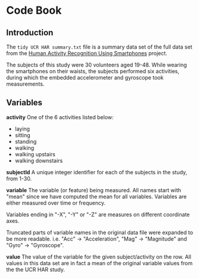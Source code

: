 Code Book
=========

Introduction
------------

The ``tidy UCR HAR summary.txt`` file is a summary data set of the full data set from the [Human Activity Recognition Using Smartphones](http://archive.ics.uci.edu/ml/datasets/Human+Activity+Recognition+Using+Smartphones) project.

The subjects of this study were 30 volunteers aged 19-48.
While wearing the smartphones on their waists, the subjects performed six activities, during which the embedded accelerometer and gyroscope took measurements.

Variables
---------

**activity**
One of the 6 activities listed below:

* laying
* sitting
* standing
* walking
* walking upstairs
* walking downstairs

**subjectId**
A unique integer identifier for each of the subjects in the study, from 1-30.

**variable**
The variable (or feature) being measured. All names start with "mean" since we have computed the mean for all variables. Variables are either measured over time or frequency.

Variables ending in "-X", "-Y" or "-Z" are measures on different coordinate axes.

Truncated parts of variable names in the original data file were expanded to be more readable. i.e. "Acc" -> "Acceleration", "Mag" -> "Magnitude" and "Gyro" -> "Gyroscope".

**value**
The value of the variable for the given subject/activity on the row.
All values in this data set are in fact a mean of the original variable values from the the UCR HAR study.
